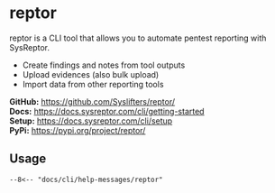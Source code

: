 # reptor
reptor is a CLI tool that allows you to automate pentest reporting with SysReptor.

 * Create findings and notes from tool outputs
 * Upload evidences (also bulk upload)
 * Import data from other reporting tools

**GitHub:** https://github.com/Syslifters/reptor/  
**Docs:** https://docs.sysreptor.com/cli/getting-started  
**Setup:** https://docs.sysreptor.com/cli/setup  
**PyPi:** https://pypi.org/project/reptor/  


## Usage
```
--8<-- "docs/cli/help-messages/reptor"
```
